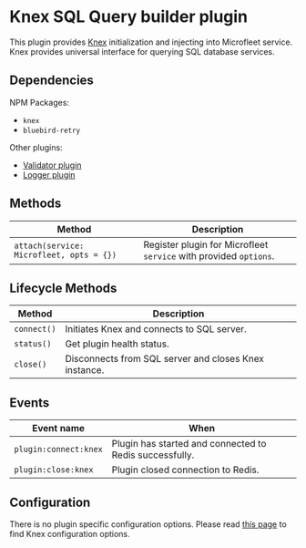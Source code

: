 # Knex SQL Query builder plugin

This plugin provides [Knex](http://knexjs.org/) initialization and injecting into Microfleet service.
Knex provides universal interface for querying SQL database services.

## Dependencies

NPM Packages:

* `knex`
* `bluebird-retry`

Other plugins:

* [Validator plugin](../validator.md)
* [Logger plugin](../logger.md)

## Methods

| Method                                   | Description                                                       |
| ---------------------------------------- | ----------------------------------------------------------------- |
| `attach(service: Microfleet, opts = {})` | Register plugin for Microfleet `service` with provided `options`. |

## Lifecycle Methods

| Method      | Description                                           |
| ----------- | ----------------------------------------------------- |
| `connect()` | Initiates Knex and connects to SQL server.            |
| `status()`  | Get plugin health status.                             |
| `close()`   | Disconnects from SQL server and closes Knex instance. |

## Events

| Event name            | When                                                    |
| --------------------- | ------------------------------------------------------- |
| `plugin:connect:knex` | Plugin has started and connected to Redis successfully. |
| `plugin:close:knex`   | Plugin closed connection to Redis.                      |

## Configuration

There is no plugin specific configuration options.
Please read [this page](http://knexjs.org/#Installation-client) to find Knex configuration options.
